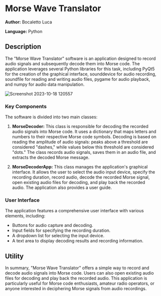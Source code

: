 # Morse Wave Translator

**Author:** Bocaletto Luca

**Language:** Python

## Description

The "Morse Wave Translator" software is an application designed to record audio signals and subsequently decode them into Morse code. The application leverages several Python libraries for this task, including PyQt5 for the creation of the graphical interface, sounddevice for audio recording, soundfile for reading and writing audio files, pygame for audio playback, and numpy for audio data manipulation.

![Screenshot 2023-10-18 120557](https://github.com/elektronoide/MorseWaveTranslator/assets/134635227/4657fda1-dba0-495e-9687-651f173317ff)

### Key Components

The software is divided into two main classes:

1. **MorseDecoder:** This class is responsible for decoding the recorded audio signals into Morse code. It uses a dictionary that maps letters and numbers to their respective Morse code symbols. Decoding is based on reading the amplitude of audio signals: peaks above a threshold are considered "dashes," while values below this threshold are considered "dots." The class records audio signals, saves them in an audio file, and extracts the decoded Morse message.

2. **MorseDecoderApp:** This class manages the application's graphical interface. It allows the user to select the audio input device, specify the recording duration, record audio, decode the recorded Morse signal, open existing audio files for decoding, and play back the recorded audio. The application also provides a user guide.

### User Interface

The application features a comprehensive user interface with various elements, including:

- Buttons for audio capture and decoding.
- Input fields for specifying the recording duration.
- A dropdown list for selecting the input device.
- A text area to display decoding results and recording information.

## Utility

In summary, "Morse Wave Translator" offers a simple way to record and decode audio signals into Morse code. Users can also open existing audio files for decoding and play back the recorded audio. This application is particularly useful for Morse code enthusiasts, amateur radio operators, or anyone interested in deciphering Morse signals from audio recordings.
